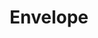---
title: "Envelope"
linkTitle: "Envelope"
weight: 30
menu:
  main:
    weight: 30
description: >
  Envelope modulation in p5.modulate
--- 